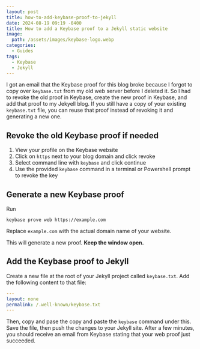 ```yaml
---
layout: post
title: how-to-add-keybase-proof-to-jekyll
date: 2024-08-19 09:19 -0400
title: How to add a Keybase proof to a Jekyll static website
image:
  path: /assets/images/keybase-logo.webp
categories:
  - Guides
tags:
  - Keybase
  - Jekyll
---
```


I got an email that the Keybase proof for this blog broke because I forgot to
copy over `keybase.txt` from my old web server before I deleted it. So I had to
revoke the old proof in Keybase, create the new proof in Keybase, and add that
proof to my Jekyell blog. If you still have a copy of your existing
`keybase.txt` file, you can reuse that proof instead of revoking it and
generating a new one.

## Revoke the old Keybase proof if needed

1. View your profile on the Keybase website
2. Click on `https` next to your blog domain and click revoke
3. Select command line with `keybase` and click continue
4. Use the provided `keybase` command in a terminal or Powershell prompt to revoke the key

## Generate a new Keybase proof

Run

```text
keybase prove web https://example.com
```

Replace `example.com` with the actual domain name of your website.

This will generate a new proof. **Keep the window open.**

## Add the Keybase proof to Jekyll

Create a new file at the root of your Jekyll project called `keybase.txt`.
Add the following content to that file:

```yaml
---
layout: none
permalink: /.well-known/keybase.txt
---
```

Then, copy and pase the copy and paste the `keybase` command under this.
Save the file, then push the changes to your Jekyll site. After a few minutes,
you should receive an email from Keybase stating that your web proof just
succeeded.
